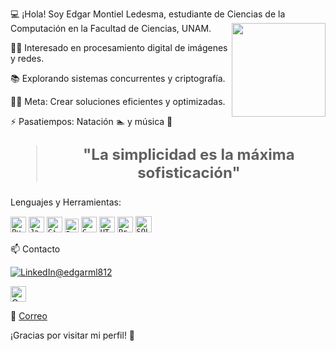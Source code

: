 💻 ¡Hola! Soy Edgar Montiel Ledesma, estudiante de Ciencias de la Computación en la Facultad de Ciencias, UNAM. <a href="https://github.com/UjwalKandi"><img align='right' src='https://github.com/UjwalKandi/UjwalKandi/blob/changes-to-readme/svg/87202985-820dcb80-c2b6-11ea-9f56-7ec461c497c3.gif' width='150"'></a></h2>


👨‍💻 Interesado en procesamiento digital de imágenes y redes.

📚 Explorando sistemas concurrentes y criptografía.

💪🏼 Meta: Crear soluciones eficientes y optimizadas.

⚡ Pasatiempos: Natación 🏊 y música 🎵

<blockquote style="font-size: 24px;"> <p align="center"> <strong>"La simplicidad es la máxima sofisticación"</strong> </p> </blockquote>

Lenguajes y Herramientas:
<p> <code><img height="25" src="https://raw.githubusercontent.com/UjwalKandi/UjwalKandi/changes-to-readme/svg/python-5.svg" alt="Python"></code>
<code><img height="25" src="https://raw.githubusercontent.com/UjwalKandi/UjwalKandi/changes-to-readme/svg/java-4.svg" alt="Java"></code>
<code><img height="25" src="https://raw.githubusercontent.com/UjwalKandi/UjwalKandi/changes-to-readme/svg/git-icon.svg" alt="Git"></code> 
<code><img height="22" src="https://raw.githubusercontent.com/UjwalKandi/UjwalKandi/changes-to-readme/svg/terminal-1.svg" alt="Bash"></code> 
<code><img height="25" src="https://raw.githubusercontent.com/UjwalKandi/UjwalKandi/changes-to-readme/svg/c-2975.svg" alt="C"></code>
<code><img height="25" src="https://raw.githubusercontent.com/UjwalKandi/UjwalKandi/changes-to-readme/svg/html-5.svg" alt="HTML"></code>
<code><img height="25" src="https://raw.githubusercontent.com/Edgar888/Edgar888/main/prolog-logo.png" alt="Prolog"></code>
<code><img height="26" src="https://raw.githubusercontent.com/UjwalKandi/UjwalKandi/changes-to-readme/svg/sql.png" alt="SQL"></code> </p>


📫 Contacto

<a href="https://www.linkedin.com/in/edgarml812"><img src="https://www.pngegg.com/es/png-wmubp" alt="LinkedIn@edgarml812"></a>

<a href="mailto:m8edgar@outlook.com">
  <img height="25" src="https://www.logo.wine/logo/Microsoft_Outlook" alt="Outlook">
</a>



📧 [Correo](mailto:)


¡Gracias por visitar mi perfil! 🚀
